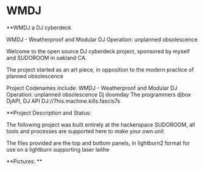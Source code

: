 # WMDJ

**WMDJ a DJ cyberdeck

WMDJ - Weatherproof and Modular DJ 
Operation: unplanned obsolescence 

Welcome to the open source DJ cyberdeck project, sponsored by myself and SUDOROOM in oakland CA.

The project started as an art piece, in opposition to the modern practice of planned obsolescence

Project Codenames include:
WMDJ - Weatherproof and Modular DJ 
Operation: unplanned obsolescence 
Dj doomday
The programmers djbox
DjAPI, DJ API 
DJ://7his.machine.kills.fascis7s


**Project Description and Status:

The following project was built entirely at the hackerspace SUDOROOM, all tools and processes are supported here to make your own unit

The files provided are the top and bottom panels, in lightburn2 format for use on a lightburn supporting laser laithe

**Pictures:
**

